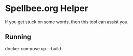 # Spellbee.org Helper

If you get stuck on some words, then this tool can assist you.

## Running
docker-compose up --build